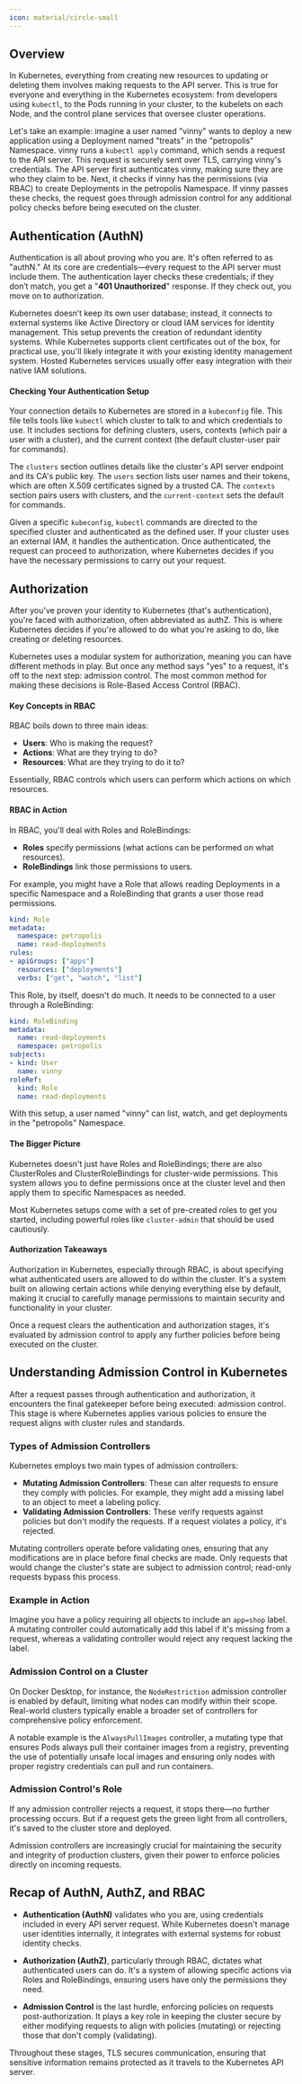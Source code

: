 ```yaml
---
icon: material/circle-small
---
```


## Overview
In Kubernetes, everything from creating new resources to updating or deleting them involves making requests to the API server. This is true for everyone and everything in the Kubernetes ecosystem: from developers using `kubectl`, to the Pods running in your cluster, to the kubelets on each Node, and the control plane services that oversee cluster operations.  

Let's take an example: imagine a user named "vinny" wants to deploy a new application using a Deployment named "treats" in the "petropolis" Namespace. vinny runs a `kubectl apply` command, which sends a request to the API server. This request is securely sent over TLS, carrying vinny's credentials. The API server first authenticates vinny, making sure they are who they claim to be. Next, it checks if vinny has the permissions (via RBAC) to create Deployments in the petropolis Namespace. If vinny passes these checks, the request goes through admission control for any additional policy checks before being executed on the cluster.

## Authentication (AuthN)
Authentication is all about proving who you are. It's often referred to as "authN." At its core are credentials—every request to the API server must include them. The authentication layer checks these credentials; if they don’t match, you get a "**401 Unauthorized**" response. If they check out, you move on to authorization.  

Kubernetes doesn’t keep its own user database; instead, it connects to external systems like Active Directory or cloud IAM services for identity management. This setup prevents the creation of redundant identity systems. While Kubernetes supports client certificates out of the box, for practical use, you'll likely integrate it with your existing identity management system. Hosted Kubernetes services usually offer easy integration with their native IAM solutions.  

#### Checking Your Authentication Setup
Your connection details to Kubernetes are stored in a `kubeconfig` file. This file tells tools like `kubectl` which cluster to talk to and which credentials to use. It includes sections for defining clusters, users, contexts (which pair a user with a cluster), and the current context (the default cluster-user pair for commands).  

The `clusters` section outlines details like the cluster's API server endpoint and its CA's public key. The `users` section lists user names and their tokens, which are often X.509 certificates signed by a trusted CA. The `contexts` section pairs users with clusters, and the `current-context` sets the default for commands.  

Given a specific `kubeconfig`, `kubectl` commands are directed to the specified cluster and authenticated as the defined user. If your cluster uses an external IAM, it handles the authentication. Once authenticated, the request can proceed to authorization, where Kubernetes decides if you have the necessary permissions to carry out your request.  

## Authorization
After you've proven your identity to Kubernetes (that's authentication), you're faced with authorization, often abbreviated as authZ. This is where Kubernetes decides if you're allowed to do what you're asking to do, like creating or deleting resources.

Kubernetes uses a modular system for authorization, meaning you can have different methods in play. But once any method says "yes" to a request, it's off to the next step: admission control. The most common method for making these decisions is Role-Based Access Control (RBAC).

#### Key Concepts in RBAC
RBAC boils down to three main ideas:

- **Users**: Who is making the request?
- **Actions**: What are they trying to do?
- **Resources**: What are they trying to do it to?

Essentially, RBAC controls which users can perform which actions on which resources.

#### RBAC in Action
In RBAC, you'll deal with Roles and RoleBindings:

- **Roles** specify permissions (what actions can be performed on what resources).
- **RoleBindings** link those permissions to users.

For example, you might have a Role that allows reading Deployments in a specific Namespace and a RoleBinding that grants a user those read permissions.

```yaml
kind: Role
metadata:
  namespace: petropolis
  name: read-deployments
rules:
- apiGroups: ["apps"]
  resources: ["deployments"]
  verbs: ["get", "watch", "list"]
```

This Role, by itself, doesn't do much. It needs to be connected to a user through a RoleBinding:

```yaml
kind: RoleBinding
metadata:
  name: read-deployments
  namespace: petropolis
subjects:
- kind: User
  name: vinny
roleRef:
  kind: Role
  name: read-deployments
```

With this setup, a user named "vinny" can list, watch, and get deployments in the "petropolis" Namespace.

#### The Bigger Picture
Kubernetes doesn't just have Roles and RoleBindings; there are also ClusterRoles and ClusterRoleBindings for cluster-wide permissions. This system allows you to define permissions once at the cluster level and then apply them to specific Namespaces as needed.

Most Kubernetes setups come with a set of pre-created roles to get you started, including powerful roles like `cluster-admin` that should be used cautiously.

#### Authorization Takeaways
Authorization in Kubernetes, especially through RBAC, is about specifying what authenticated users are allowed to do within the cluster. It's a system built on allowing certain actions while denying everything else by default, making it crucial to carefully manage permissions to maintain security and functionality in your cluster.

Once a request clears the authentication and authorization stages, it's evaluated by admission control to apply any further policies before being executed on the cluster.

## Understanding Admission Control in Kubernetes
After a request passes through authentication and authorization, it encounters the final gatekeeper before being executed: admission control. This stage is where Kubernetes applies various policies to ensure the request aligns with cluster rules and standards.

### Types of Admission Controllers
Kubernetes employs two main types of admission controllers:

- **Mutating Admission Controllers**: These can alter requests to ensure they comply with policies. For example, they might add a missing label to an object to meet a labeling policy.
- **Validating Admission Controllers**: These verify requests against policies but don't modify the requests. If a request violates a policy, it's rejected.

Mutating controllers operate before validating ones, ensuring that any modifications are in place before final checks are made. Only requests that would change the cluster's state are subject to admission control; read-only requests bypass this process.

### Example in Action
Imagine you have a policy requiring all objects to include an `app=shop` label. A mutating controller could automatically add this label if it's missing from a request, whereas a validating controller would reject any request lacking the label.

### Admission Control on a Cluster
On Docker Desktop, for instance, the `NodeRestriction` admission controller is enabled by default, limiting what nodes can modify within their scope. Real-world clusters typically enable a broader set of controllers for comprehensive policy enforcement.

A notable example is the `AlwaysPullImages` controller, a mutating type that ensures Pods always pull their container images from a registry, preventing the use of potentially unsafe local images and ensuring only nodes with proper registry credentials can pull and run containers.

### Admission Control's Role
If any admission controller rejects a request, it stops there—no further processing occurs. But if a request gets the green light from all controllers, it's saved to the cluster store and deployed.

Admission controllers are increasingly crucial for maintaining the security and integrity of production clusters, given their power to enforce policies directly on incoming requests.

## Recap of AuthN, AuthZ, and RBAC
- **Authentication (AuthN)** validates who you are, using credentials included in every API server request. While Kubernetes doesn't manage user identities internally, it integrates with external systems for robust identity checks.
  
- **Authorization (AuthZ)**, particularly through RBAC, dictates what authenticated users can do. It's a system of allowing specific actions via Roles and RoleBindings, ensuring users have only the permissions they need.

- **Admission Control** is the last hurdle, enforcing policies on requests post-authorization. It plays a key role in keeping the cluster secure by either modifying requests to align with policies (mutating) or rejecting those that don't comply (validating).

Throughout these stages, TLS secures communication, ensuring that sensitive information remains protected as it travels to the Kubernetes API server.